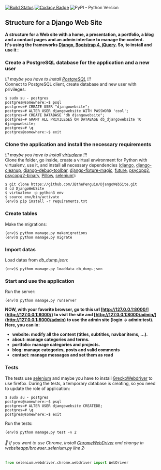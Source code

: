 [![Build Status](https://travis-ci.com/JBthePenguin/DjangoWebSite.svg?branch=master)](https://travis-ci.com/JBthePenguin/DjangoWebSite) [![Codacy Badge](https://api.codacy.com/project/badge/Grade/4be6e709dcf74320ad165186b684728e)](https://app.codacy.com/app/JBthePenguin/DjangoWebSite?utm_source=github.com&utm_medium=referral&utm_content=JBthePenguin/DjangoWebSite&utm_campaign=Badge_Grade_Dashboard) ![PyPI - Python Version](https://img.shields.io/pypi/pyversions/Django.svg)
## Structure for a Django Web Site
**A structure for a Web site with a home, a presentation, a portfolio, a blog and a contact pages and an admin interface to manage the content.\
It's using the frameworks [Django](https://www.djangoproject.com/), [Bootstrap 4](https://getbootstrap.com/), [jQuery](https://jquery.com/).
So, to install and use it :**
### Create a PostgreSQL database for the application and a new user
*!!! maybe you have to install [PostgreSQL](https://www.postgresql.org/) !!!* \
Connect to PostgreSQL client, create database and new user with privileges:
```shell
$ sudo su - postgres
postgres@somewhere:~$ psql
postgres=# CREATE USER "djangowebsite";
postgres=# ALTER USER djangowebsite WITH PASSWORD 'cool';
postgres=# CREATE DATABASE "db_djangowebsite";
postgres=# GRANT ALL PRIVILEGES ON DATABASE db_djangowebsite TO djangowebsite;
postgres=# \q
postgres@somewhere:~$ exit
```
### Clone the application and install the necessary requirements
*!!! maybe you have to install [virtualenv](https://virtualenv.pypa.io/en/stable/) !!!* \
Clone the folder, go inside, create a virtual environment for Python with virtualenv, use it, and install all necessary dependencies ([django](https://www.djangoproject.com/foundation/), [django-cleanup](https://github.com/un1t/django-cleanup), [django-debug-toolbar](https://django-debug-toolbar.readthedocs.io/en/stable/), [django-fixture-magic](https://github.com/davedash/django-fixture-magic), [future](https://pypi.org/project/future/), [psycopg2](https://github.com/psycopg/psycopg2), [psycopg2-binary](https://pypi.org/project/psycopg2-binary/), [Pillow](https://pillow.readthedocs.io/en/stable/), [selenium](https://selenium-python.readthedocs.io/)):
```shell
$ git clone https://github.com/JBthePenguin/DjangoWebSite.git
$ cd DjangoWebSite
$ virtualenv -p python3 env
$ source env/bin/activate
(env)$ pip install -r requirements.txt
```
### Create tables
Make the migrations:
```shell
(env)$ python manage.py makemigrations
(env)$ python manage.py migrate
```
### Import datas
Load datas from *db_dump.json*:
```shell
(env)$ python manage.py loaddata db_dump.json
```
### Start and use the application
Run the server:
```shell
(env)$ python manage.py runserver
```
**NOW, with your favorite browser, go to this url [http://127.0.0.1:8000/](http://127.0.0.1:8000/) to visit the site and [http://127.0.0.1:8000/admin/](http://127.0.0.1:8000/admin) to use the admin site (login -> admin:test). Here, you can in:**
* **website: modify all the content (titles, subtitles, navbar items, ...).**
* **about: manage categories and terms.**
* **portfolio: manage categories and projects.**
* **blog: manage categories, posts and valid comments**
* **contact: manage messages and set them as read**

### Tests
The tests use [selenium](https://selenium-python.readthedocs.io/) and maybe you have to install [GreckoWebdriver](https://github.com/mozilla/geckodriver/releases) to use firefox.
During the tests, a temporary database is creating, so you need to update the role of application:
```shell
$ sudo su - postgres
postgres@somewhere:~$ psql
postgres=# ALTER USER djangowebsite CREATEDB;
postgres=# \q
postgres@somewhere:~$ exit
```
Run the tests:
```shell 
(env)$ python manage.py test -v 2
```
###### :metal: If you want to use Chrome, install [ChromeWebDriver](http://chromedriver.chromium.org/downloads) and change in *websiteapp/browser_selenium.py* line 2:
```python
from selenium.webdriver.chrome.webdriver import WebDriver
```

